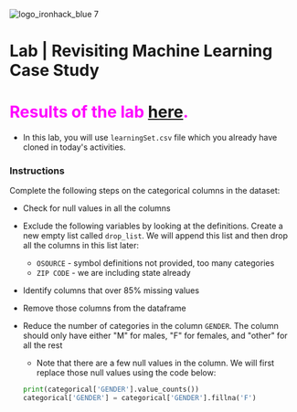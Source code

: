 ![logo_ironhack_blue 7](https://user-images.githubusercontent.com/23629340/40541063-a07a0a8a-601a-11e8-91b5-2f13e4e6b441.png)

# Lab | Revisiting Machine Learning Case Study

#  <span style="color:rgb(255, 0, 255)"> Results of the lab [here](https://github.com/ainaraguerraf/Ironhack_labs/blob/main/UNIT%207%20-%20ML/lab-revisiting-machine-learning/7.01%20-%20Ainara%20Guerra.ipynb).

- In this lab, you will use `learningSet.csv` file which you already have cloned in today's activities. 

### Instructions

Complete the following steps on the categorical columns in the dataset:

- Check for null values in all the columns
- Exclude the following variables by looking at the definitions. Create a new empty list called `drop_list`. We will append this list and then drop all the columns in this list later:
    - `OSOURCE` - symbol definitions not provided, too many categories
    - `ZIP CODE` - we are including state already
- Identify columns that over 85% missing values
- Remove those columns from the dataframe
- Reduce the number of categories in the column `GENDER`. The column should only have either "M" for males, "F" for females, and "other" for all the rest
    - Note that there are a few null values in the column. We will first replace those null values using the code below:

    ```python
    print(categorical['GENDER'].value_counts())
    categorical['GENDER'] = categorical['GENDER'].fillna('F')
    ```



